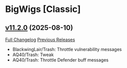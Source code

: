 # BigWigs [Classic]

## [v11.2.0](https://github.com/BigWigsMods/BigWigs_Classic/tree/v11.2.0) (2025-08-10)
[Full Changelog](https://github.com/BigWigsMods/BigWigs_Classic/compare/v11.1.52...v11.2.0) [Previous Releases](https://github.com/BigWigsMods/BigWigs_Classic/releases)

- BlackwingLair/Trash: Throttle vulnerability messages  
- AQ40/Trash: Tweak  
- AQ40/Trash: Throttle Defender buff messages  
